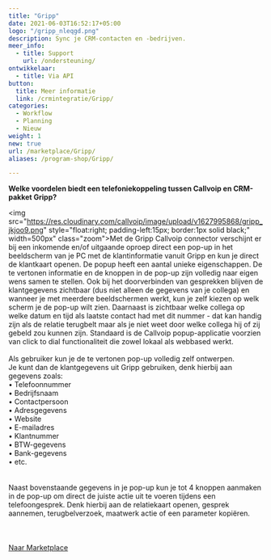 ```yaml
---
title: "Gripp"
date: 2021-06-03T16:52:17+05:00
logo: "/gripp_nleqgd.png"
description: Sync je CRM-contacten en -bedrijven.
meer_info:
  - title: Support
    url: /ondersteuning/
ontwikkelaar:
  - title: Via API
button:
  title: Meer informatie
  link: /crmintegratie/Gripp/
categories:
  - Workflow
  - Planning
  - Nieuw
weight: 1
new: true
url: /marketplace/Gripp/
aliases: /program-shop/Gripp/

---
```


**Welke voordelen biedt een telefoniekoppeling tussen Callvoip en CRM-pakket Gripp?**

<img src="https://res.cloudinary.com/callvoip/image/upload/v1627995868/gripp_jkjoo9.png" style="float:right; padding-left:15px; border:1px solid black;" width=500px" class="zoom">Met de Gripp Callvoip connector verschijnt er bij een inkomende en/of uitgaande oproep direct een pop-up in het beeldscherm van je PC met de klantinformatie vanuit Gripp en kun je direct de klantkaart openen.
De popup heeft een aantal unieke eigenschappen. De te vertonen informatie en de knoppen in de pop-up zijn volledig naar eigen wens samen te stellen. Ook bij het doorverbinden van gesprekken blijven de klantgegevens zichtbaar (dus niet alleen de gegevens van je collega) en wanneer je met meerdere beeldschermen werkt, kun je zelf kiezen op welk scherm je de pop-up wilt zien. Daarnaast is zichtbaar welke collega op welke datum en tijd als laatste contact had met dit nummer - dat kan handig zijn als de relatie terugbelt maar als je niet weet door welke collega hij of zij gebeld zou kunnen zijn. Standaard is de Callvoip popup-applicatie voorzien van click to dial functionaliteit die zowel lokaal als webbased werkt. <br>
<br>
Als gebruiker kun je de te vertonen pop-up volledig zelf ontwerpen. <br>
Je kunt dan de klantgegevens uit Gripp gebruiken, denk hierbij aan gegevens zoals: <br>
• Telefoonnummer<br>
• Bedrijfsnaam<br>
• Contactpersoon<br>
• Adresgegevens<br>
• Website<br>
• E-mailadres<br>
• Klantnummer<br>
• BTW-gegevens<br>
• Bank-gegevens<br>
• etc.<br>
<br>
<br>
Naast bovenstaande gegevens in je pop-up kun je tot 4 knoppen aanmaken in de pop-up om direct de juiste actie uit te voeren tijdens een telefoongesprek. Denk hierbij aan de relatiekaart openen, gesprek aannemen, terugbelverzoek, maatwerk actie of een parameter kopiëren. <br>
<br>
<br><br><a href="/marketplace" class="button">Naar Marketplace</a>

